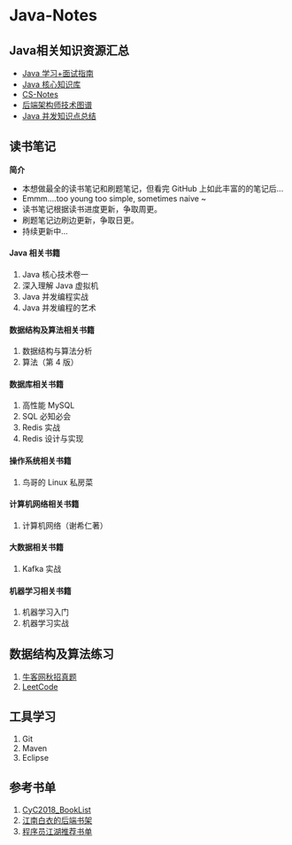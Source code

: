 # Java-Notes
## Java相关知识资源汇总
* [Java 学习+面试指南](https://github.com/Snailclimb/JavaGuide)
* [Java 核心知识库](https://github.com/crossoverJie/JCSprout)
* [CS-Notes](https://github.com/CyC2018/CS-Notes)
* [后端架构师技术图谱](https://github.com/xingshaocheng/architect-awesome)
* [Java 并发知识点总结 ](https://github.com/CL0610/Java-concurrency)
## 读书笔记
**简介**<br>
* 本想做最全的读书笔记和刷题笔记，但看完 GitHub 上如此丰富的的笔记后...<br>
* Emmm....too young too simple, sometimes naive ~<br>
* 读书笔记根据读书进度更新，争取周更。<br>
* 刷题笔记边刷边更新，争取日更。<br>
* 持续更新中...
#### Java 相关书籍
1. Java 核心技术卷一
2. 深入理解 Java 虚拟机
3. Java 并发编程实战
4. Java 并发编程的艺术

#### 数据结构及算法相关书籍
1. 数据结构与算法分析
2. 算法（第 4 版）

#### 数据库相关书籍
1. 高性能 MySQL
2. SQL 必知必会
3. Redis 实战
4. Redis 设计与实现

#### 操作系统相关书籍
1. 鸟哥的 Linux 私房菜

#### 计算机网络相关书籍
1. 计算机网络（谢希仁著）

#### 大数据相关书籍
1. Kafka 实战

#### 机器学习相关书籍
1. 机器学习入门
1. 机器学习实战

## 数据结构及算法练习
1. [牛客网秋招真题](https://github.com/superxinxin/Java-Notes/blob/master/Practices/NowCode.md)
2. [LeetCode](https://github.com/superxinxin/Java-Notes/blob/master/Practices/LeetCode.md)

## 工具学习
1. Git
2. Maven
3. Eclipse

## 参考书单
1. [CyC2018_BookList](https://github.com/CyC2018/CS-Notes/blob/master/BOOKLIST.md)
2. [江南白衣的后端书架](http://calvin1978.blogcn.com/articles/javabookshelf.html)
3. [程序员江湖推荐书单](https://blog.csdn.net/a724888/article/details/82026061)

